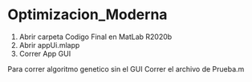 # Optimizacion_Moderna
1. Abrir carpeta Codigo Final en MatLab R2020b
2. Abrir appUi.mlapp 
3. Correr App GUI

Para correr algoritmo genetico sin el GUI
Correr el archivo de Prueba.m
